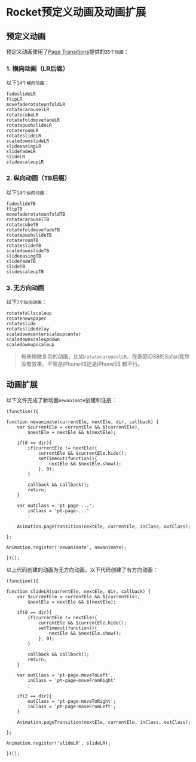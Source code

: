 # Rocket预定义动画及动画扩展

## 预定义动画

预定义动画使用了<a href="http://tympanus.net/Development/PageTransitions/">Page Transitions</a>提供的`35个动画`：

### 1. 横向动画（LR后缀）

以下`14个横向动画`：

    fadeslideLR                         
    flipLR                              
    movefaderotateunfoldLR              
    rotatecarouselLR                    
    rotatecubeLR                        
    rotatefoldmovefadeLR                
    rotatepushslideLR                   
    rotateroomLR                        
    rotateslideLR                       
    scaledownslideLR                    
    slideeasingLR                       
    slidefadeLR                         
    slideLR                             
    slidescaleupLR                      


### 2. 纵向动画（TB后缀）

以下`14个纵向动画`：

    fadeslideTB                         
    flipTB                              
    movefaderotateunfoldTB              
    rotatecarouselTB                    
    rotatecubeTB                        
    rotatefoldmovefadeTB                
    rotatepushslideTB                   
    rotateroomTB                        
    rotateslideTB                       
    scaledownslideTB                    
    slideeasingTB                       
    slidefadeTB                         
    slideTB
    slidescaleupTB                      


### 3. 无方向动画

以下`7个纵向动画`：

    rotatefallscaleup                   
    rotatenewspaper                     
    rotateslide                         
    rotateslidedelay                    
    scaledowncenterscaleupcenter        
    scaledownscaleupdown                
    scaledownupscaleup                  


> 有些稍微复杂的动画，比如`rotatecarouselLR`，在奇葩iOS8的Safari竟然没有效果。不管是iPhone4S还是iPhone5S
> 都不行。


## 动画扩展

以下文件完成了新动画`newanimate`创建和注册：

    (function(){

    function newanimate(currentEle, nextEle, dir, callback) {
        var $currentEle = currentEle && $(currentEle),
            $nextEle = nextEle && $(nextEle);

        if(0 == dir){
            if(currentEle != nextEle){
                currentEle && $currentEle.hide();
                setTimeout(function(){
                    nextEle && $nextEle.show();
                }, 0);
            }

            callback && callback();
            return;
        }

        var outClass = 'pt-page-...',
            inClass = 'pt-page-...'
            ;

        Animation.pageTransition(nextEle, currentEle, inClass, outClass);

    };

    Animation.register('newanimate', newanimate);

    })();

以上代码创建的动画为无方向动画，以下代码创建了有方向动画：

    (function(){

    function slideLR(currentEle, nextEle, dir, callback) {
        var $currentEle = currentEle && $(currentEle),
            $nextEle = nextEle && $(nextEle);

        if(0 == dir){
            if(currentEle != nextEle){
                currentEle && $currentEle.hide();
                setTimeout(function(){
                    nextEle && $nextEle.show();
                }, 0);
            }

            callback && callback();
            return;
        }

        var outClass = 'pt-page-moveToLeft',
            inClass = 'pt-page-moveFromRight'
            ;

        if(2 == dir){
            outClass = 'pt-page-moveToRight';
            inClass = 'pt-page-moveFromLeft';
        }

        Animation.pageTransition(nextEle, currentEle, inClass, outClass);

    };

    Animation.register('slideLR', slideLR);

    })();

